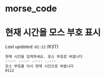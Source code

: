 # morse_code
# 현재 시간을 모스 부호 표시
<!-- MORSE_TIME_START -->
_Last updated: `01:12` (KST)_

```
현재 시간을 입력하세요. 모스 부호로 바꿉니다
----- .---- .---- ..---
모스 부호를 다시 현재 시간으로 바꿉니다
0112
```
<!-- MORSE_TIME_END -->
